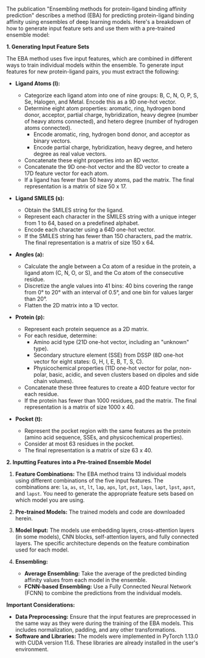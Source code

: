 The publication "Ensembling methods for protein-ligand binding affinity prediction" describes a method (EBA) for predicting protein-ligand binding affinity using ensembles of deep learning models. Here's a breakdown of how to generate input feature sets and use them with a pre-trained ensemble model:

**1. Generating Input Feature Sets**

The EBA method uses five input features, which are combined in different ways to train individual models within the ensemble. To generate input features for new protein-ligand pairs, you must extract the following:

*   **Ligand Atoms (l):**
    *   Categorize each ligand atom into one of nine groups: B, C, N, O, P, S, Se, Halogen, and Metal. Encode this as a 9D one-hot vector.
    *   Determine eight atom properties: aromatic, ring, hydrogen bond donor, acceptor, partial charge, hybridization, heavy degree (number of heavy atoms connected), and hetero degree (number of hydrogen atoms connected).
        *   Encode aromatic, ring, hydrogen bond donor, and acceptor as binary vectors.
        *   Encode partial charge, hybridization, heavy degree, and hetero degree as real value vectors.
    *   Concatenate these eight properties into an 8D vector.
    *   Concatenate the 9D one-hot vector and the 8D vector to create a 17D feature vector for each atom.
    *   If a ligand has fewer than 50 heavy atoms, pad the matrix. The final representation is a matrix of size 50 x 17.

*   **Ligand SMILES (s):**
    *   Obtain the SMILES string for the ligand.
    *   Represent each character in the SMILES string with a unique integer from 1 to 64, based on a predefined alphabet.
    *   Encode each character using a 64D one-hot vector.
    *   If the SMILES string has fewer than 150 characters, pad the matrix. The final representation is a matrix of size 150 x 64.

*   **Angles (a):**
    *   Calculate the angle between a Cα atom of a residue in the protein, a ligand atom (C, N, O, or S), and the Cα atom of the consecutive residue.
    *   Discretize the angle values into 41 bins: 40 bins covering the range from 0° to 20° with an interval of 0.5°, and one bin for values larger than 20°.
    *   Flatten the 2D matrix into a 1D vector.

*   **Protein (p):**
    *   Represent each protein sequence as a 2D matrix.
    *   For each residue, determine:
        *   Amino acid type (21D one-hot vector, including an "unknown" type).
        *   Secondary structure element (SSE) from DSSP (8D one-hot vector for eight states: G, H, I, E, B, T, S, C).
        *   Physicochemical properties (11D one-hot vector for polar, non-polar, basic, acidic, and seven clusters based on dipoles and side chain volumes).
    *   Concatenate these three features to create a 40D feature vector for each residue.
    *   If the protein has fewer than 1000 residues, pad the matrix. The final representation is a matrix of size 1000 x 40.

*   **Pocket (t):**
    *   Represent the pocket region with the same features as the protein (amino acid sequence, SSEs, and physicochemical properties).
    *   Consider at most 63 residues in the pocket.
    *   The final representation is a matrix of size 63 x 40.

**2. Inputting Features into a Pre-trained Ensemble Model**

1.  **Feature Combinations:** The EBA method trains 13 individual models using different combinations of the five input features. The combinations are: `la`, `as`, `st`, `lt`, `lap`, `aps`, `lpt`, `pst`, `laps`, `lapt`, `lpst`, `apst`, and `lapst`. You need to generate the appropriate feature sets based on which model you are using.

2.  **Pre-trained Models:** The trained models and code are downloaded herein.

3.  **Model Input:** The models use embedding layers, cross-attention layers (in some models), CNN blocks, self-attention layers, and fully connected layers. The specific architecture depends on the feature combination used for each model.

4.  **Ensembling:**
    *   **Average Ensembling:**  Take the average of the predicted binding affinity values from each model in the ensemble.
    *   **FCNN-based Ensembling:** Use a Fully Connected Neural Network (FCNN) to combine the predictions from the individual models.

**Important Considerations:**

*   **Data Preprocessing:** Ensure that the input features are preprocessed in the same way as they were during the training of the EBA models. This includes normalization, padding, and any other transformations.
*   **Software and Libraries:** The models were implemented in PyTorch 1.13.0 with CUDA version 11.6. These libraries are already installed in the user's environment.